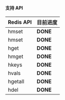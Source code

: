 #### 支持 API

| Redis API | 目前进度 |
| :-------- | :------- |
| hmset     | **DONE** |
| hmset     | **DONE** |
| hget      | **DONE** |
| hmget     | **DONE** |
| hkeys     | **DONE** |
| hvals     | **DONE** |
| hgetall   | **DONE** |
| hdel      | **DONE** |